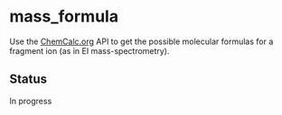 # mass_formula

Use the [ChemCalc.org](https://www.chemcalc.org) API to get the possible molecular formulas for a fragment ion (as in EI mass-spectrometry).  
## Status
In progress